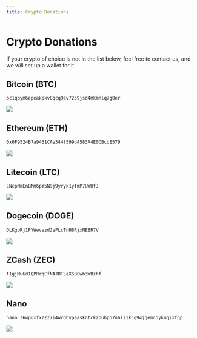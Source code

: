 ```yaml
---
title: Crypto Donations
---
```


# Crypto Donations

If your crypto of choice is not in the list below, feel free to contact us, and we will set up a wallet for it.

## Bitcoin (BTC)

```
bc1qpym6epeakpkv8qcq9ev7259jsd4mkmnlq7g0er
```

![](../../static/crypto/btc.png)

## Ethereum (ETH)

```
0x0F9524B7a9431CAe344f599d4583A4E0CBcdE579
```

![](../../static/crypto/eth.png)

## Litecoin (LTC)

```
LNcpNmEnBMm6pY5N9j9yryk1yfmP7UWHfJ
```

![](../../static/crypto/ltc.png)

## Dogecoin (DOGE)

```
DLKgbRj1PYWevezdJeFLcTnH8RjxNE8R7V
```

![](../../static/crypto/doge.png)

## ZCash (ZEC)

```
t1gjMuGd1QPRrqCfNAJBTLaXSBCwb3WBzhf
```

![](../../static/crypto/zec.png)

## Nano

```
nano_36wpuxfxzzz7i4wrohypaaskntckznuhpo7n6ii1kcq94jgemcoykugixfqp
```

![](../../static/crypto/nano.png)
